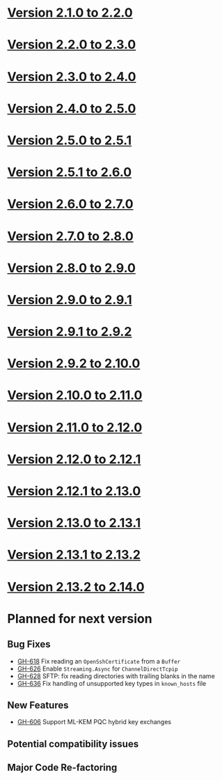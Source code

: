 # [Version 2.1.0 to 2.2.0](./docs/changes/2.2.0.md)

# [Version 2.2.0 to 2.3.0](./docs/changes/2.3.0.md)

# [Version 2.3.0 to 2.4.0](./docs/changes/2.4.0.md)

# [Version 2.4.0 to 2.5.0](./docs/changes/2.5.0.md)

# [Version 2.5.0 to 2.5.1](./docs/changes/2.5.1.md)

# [Version 2.5.1 to 2.6.0](./docs/changes/2.6.0.md)

# [Version 2.6.0 to 2.7.0](./docs/changes/2.7.0.md)

# [Version 2.7.0 to 2.8.0](./docs/changes/2.8.0.md)

# [Version 2.8.0 to 2.9.0](./docs/changes/2.9.0.md)

# [Version 2.9.0 to 2.9.1](./docs/changes/2.9.1.md)

# [Version 2.9.1 to 2.9.2](./docs/changes/2.9.2.md)

# [Version 2.9.2 to 2.10.0](./docs/changes/2.10.0.md)

# [Version 2.10.0 to 2.11.0](./docs/changes/2.11.0.md)

# [Version 2.11.0 to 2.12.0](./docs/changes/2.12.0.md)

# [Version 2.12.0 to 2.12.1](./docs/changes/2.12.1.md)

# [Version 2.12.1 to 2.13.0](./docs/changes/2.13.0.md)

# [Version 2.13.0 to 2.13.1](./docs/changes/2.13.1.md)

# [Version 2.13.1 to 2.13.2](./docs/changes/2.13.2.md)

# [Version 2.13.2 to 2.14.0](./docs/changes/2.14.0.md)

# Planned for next version

## Bug Fixes

* [GH-618](https://github.com/apache/mina-sshd/issues/618) Fix reading an `OpenSshCertificate` from a `Buffer`
* [GH-626](https://github.com/apache/mina-sshd/issues/626) Enable `Streaming.Async` for `ChannelDirectTcpip`
* [GH-628](https://github.com/apache/mina-sshd/issues/628) SFTP: fix reading directories with trailing blanks in the name
* [GH-636](https://github.com/apache/mina-sshd/issues/636) Fix handling of unsupported key types in `known_hosts` file

## New Features

* [GH-606](https://github.com/apache/mina-sshd/issues/606) Support ML-KEM PQC hybrid key exchanges

## Potential compatibility issues

## Major Code Re-factoring

